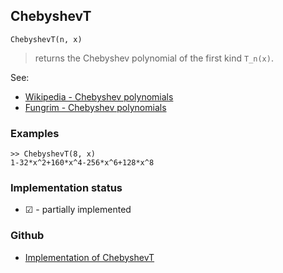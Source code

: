 ## ChebyshevT

```
ChebyshevT(n, x)
```

> returns the Chebyshev polynomial of the first kind `T_n(x)`.

See:  
* [Wikipedia - Chebyshev polynomials](https://en.wikipedia.org/wiki/Chebyshev_polynomials)
* [Fungrim - Chebyshev polynomials](http://fungrim.org/topic/Chebyshev_polynomials/)

### Examples

```
>> ChebyshevT(8, x)    
1-32*x^2+160*x^4-256*x^6+128*x^8  
```






### Implementation status

* &#x2611; - partially implemented

### Github

* [Implementation of ChebyshevT](https://github.com/axkr/symja_android_library/blob/master/symja_android_library/matheclipse-core/src/main/java/org/matheclipse/core/builtin/PolynomialFunctions.java#L1289) 
